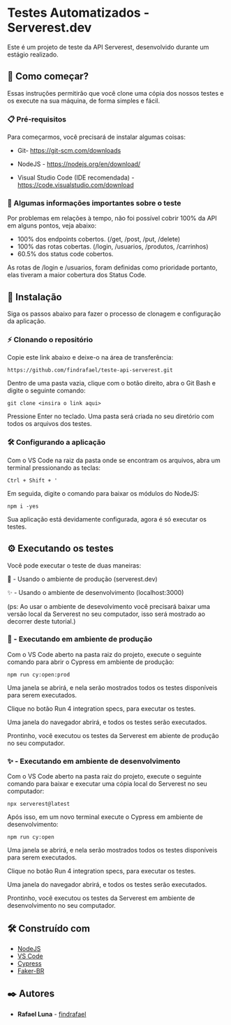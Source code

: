 # Testes Automatizados - Serverest.dev

Este é um projeto de teste da API Serverest, desenvolvido durante um estágio realizado.

## 🚀 Como começar?

Essas instruções permitirão que você clone uma cópia dos nossos testes e os execute na sua máquina, de forma simples e fácil.

### 📋 Pré-requisitos

Para começarmos, você precisará de instalar algumas coisas:

- Git- https://git-scm.com/downloads

- NodeJS - https://nodejs.org/en/download/

- Visual Studio Code (IDE recomendada) - https://code.visualstudio.com/download

### 🌟 Algumas informações importantes sobre o teste

Por problemas em relações à tempo, não foi possível cobrir 100% da API em alguns pontos, veja abaixo:

- 100% dos endpoints cobertos. (/get, /post, /put, /delete)
- 100% das rotas cobertas. (/login, /usuarios, /produtos, /carrinhos)
- 60.5% dos status code cobertos.

As rotas de /login e /usuarios, foram definidas como prioridade portanto, elas tiveram a maior cobertura dos Status Code.


## 🔧 Instalação

Siga os passos abaixo para fazer o processo de clonagem e configuração da aplicação.

### ⚡ Clonando o repositório

Copie este link abaixo e deixe-o na área de transferência:
```
https://github.com/findrafael/teste-api-serverest.git
```

Dentro de uma pasta vazia, clique com o botão direito, abra o Git Bash e digite o seguinte comando:

```
git clone <insira o link aqui>
```

Pressione Enter no teclado. Uma pasta será criada no seu diretório com todos os arquivos dos testes.

### 🛠 Configurando a aplicação

Com o VS Code na raiz da pasta onde se encontram os arquivos, abra um terminal pressionando as teclas:

```
Ctrl + Shift + '
```

Em seguida, digite o comando para baixar os módulos do NodeJS:

```
npm i -yes
```

Sua aplicação está devidamente configurada, agora é só executar os testes.



## ⚙️ Executando os testes

Você pode executar o teste de duas maneiras:

🎀 - Usando o ambiente de produção (serverest.dev)

✨ - Usando o ambiente de desenvolvimento (localhost:3000)

(ps: Ao usar o ambiente de desevolvimento você precisará baixar uma versão local da Serverest no seu computador, isso será mostrado ao decorrer deste tutorial.)

### 🎀 - Executando em ambiente de produção 

Com o VS Code aberto na pasta raiz do projeto, execute o seguinte comando para abrir o Cypress em ambiente de produção:
```
npm run cy:open:prod
```

Uma janela se abrirá, e nela serão mostrados todos os testes disponíveis para serem executados.

Clique no botão Run 4 integration specs, para executar os testes.

Uma janela do navegador abrirá, e todos os testes serão executados.

Prontinho, você executou os testes da Serverest em abiente de produção no seu computador.

### ✨ - Executando em ambiente de desenvolvimento

Com o VS Code aberto na pasta raiz do projeto, execute o seguinte comando para baixar e executar uma cópia local do Serverest no seu computador:
```
npx serverest@latest
```

Após isso, em um novo terminal execute o Cypress em ambiente de desenvolvimento:
```
npm run cy:open
```

Uma janela se abrirá, e nela serão mostrados todos os testes disponíveis para serem executados.

Clique no botão Run 4 integration specs, para executar os testes.

Uma janela do navegador abrirá, e todos os testes serão executados.

Prontinho, você executou os testes da Serverest em ambiente de desenvolvimento no seu computador.

## 🛠️ Construído com

* [NodeJS](http://www.nodejs.org/en/download)
* [VS Code](https://code.visualstudio.com/download)
* [Cypress](https://cypress.io)
* [Faker-BR](https://www.npmjs.com/package/faker-br)

## ✒️ Autores

* **Rafael Luna** - [findrafael](https://github.com/findrafael)

